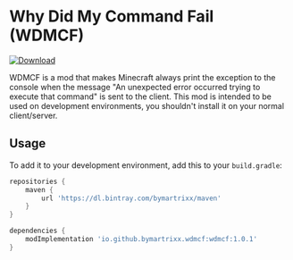 # Why Did My Command Fail (WDMCF)

[ ![Download](https://api.bintray.com/packages/bymartrixx/maven/wdmcf/images/download.svg) ](https://github.com/ByMartrixx/wdmcf/releases/tag/1.0.0)

WDMCF is a mod that makes Minecraft always print the exception to the console when the message "An unexpected error occurred trying to execute that command" is sent to the client. This mod is intended to be used on development environments, you shouldn't install it on your normal client/server.

## Usage
To add it to your development environment, add this to your `build.gradle`:
```groovy
repositories {
    maven {
        url 'https://dl.bintray.com/bymartrixx/maven'
    }
}

dependencies {
    modImplementation 'io.github.bymartrixx.wdmcf:wdmcf:1.0.1'
}
```
